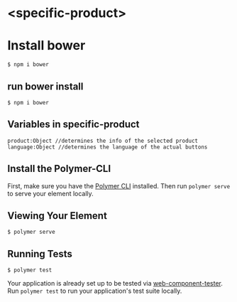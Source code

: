 # \<specific-product\>

# Install bower
```
$ npm i bower
```

## run bower install
```
$ npm i bower
```

## Variables in specific-product

```
product:Object //determines the info of the selected product
language:Object //determines the language of the actual buttons
```

## Install the Polymer-CLI

First, make sure you have the [Polymer CLI](https://www.npmjs.com/package/polymer-cli) installed. Then run `polymer serve` to serve your element locally.

## Viewing Your Element

```
$ polymer serve
```

## Running Tests

```
$ polymer test
```

Your application is already set up to be tested via [web-component-tester](https://github.com/Polymer/web-component-tester). Run `polymer test` to run your application's test suite locally.

